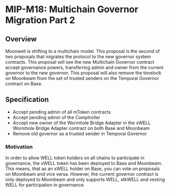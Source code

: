# MIP-M18: Multichain Governor Migration Part 2

## Overview

Moonwell is shifting to a multichain model. This proposal is the second of two proposals that migrates the protocol to the new governor system contracts. This proposal will see the new Multichain Governor contract accept governance powers, transferring admin and owner from the current governor to the new governor. This proposal will also remove the timelock on Moonbeam from the set of trusted senders on the Temporal Governor contract on Base.

## Specification

- Accept pending admin of all mToken contracts
- Accept pending admin of the Comptroller
- Accept new owner of the Wormhole Bridge Adapter in the xWELL Wormhole Bridge Adapter contract on both Base and Moonbeam
- Remove old governor as a trusted sender in Temporal Governor

### Motivation
In order to allow WELL token holders on all chains to participate in governance, the xWELL token has been deployed to Base and Moonbeam. This means, that as an xWELL holder on Base, you can vote on proposals on Moonbeam and vice versa. However, the current governor contract is only deployed to Moonbeam and only supports WELL, stkWELL and vesting WELL for participation in governance.
